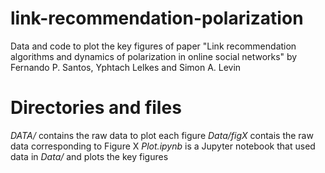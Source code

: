 # link-recommendation-polarization

Data and code to plot the key figures of paper "Link recommendation algorithms and dynamics of polarization in online social networks" by Fernando P. Santos, Yphtach Lelkes and Simon A. Levin

# Directories and files

*DATA/* contains the raw data to plot each figure
*Data/figX* contais the raw data corresponding to Figure X
*Plot.ipynb* is a Jupyter notebook that used data in *Data/* and plots the key figures
